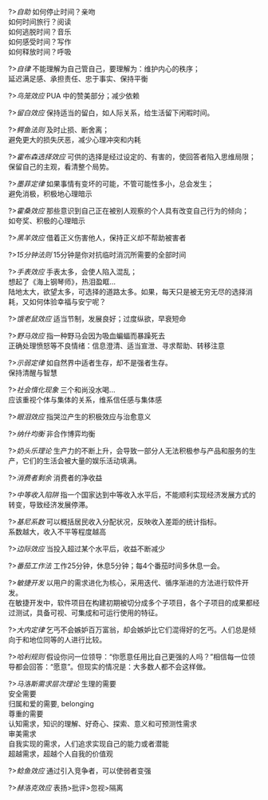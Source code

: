 
?>_自助_
如何停止时间？亲吻</br>
如何时间旅行？阅读</br>
如何逃脱时间？音乐</br>
如何感受时间？写作</br>
如何释放时间？呼吸

?>_自律_
不能理解为自己管自己，要理解为：维护内心的秩序；</br>
延迟满足感、承担责任、忠于事实、保持平衡

?>_鸟笼效应_
PUA 中的赞美部分；减少依赖

?>_留白效应_
保持适当的留白，如人际关系，给生活留下闲暇时间。

?>_鳄鱼法则_
及时止损、断舍离；</br>
避免更大的损失厌恶，减少心理冲突和内耗

?>_霍布森选择效应_
可供的选择是经过设定的、有害的，使回答者陷入思维局限；</br>
保留自己的主观，看清整个局势。

?>_墨菲定律_
如果事情有变坏的可能，不管可能性多小，总会发生；</br>
避免消极，积极地心理暗示

?>_霍桑效应_
那些意识到自己正在被别人观察的个人具有改变自己行为的倾向；</br>
如夸奖、积极的心理暗示

?>_黑羊效应_
借着正义伤害他人，保持正义却不帮助被害者


?>_15分钟法则_
15分钟是你对抗临时消沉所需要的全部时间

?>_手表效应_
手表太多，会使人陷入混乱；</br>
想起了《海上钢琴师》，热泪盈眶... </br>
陆地太大，欲望太多，可选择的道路太多。如果，每天只是被无穷无尽的选择消耗，又如何体验幸福与安宁呢？

?>_饿老鼠效应_
适当节制，发展良好；过度纵欲，早衰短命

?>_野马效应_
指一种野马会因为吸血蝙蝠而暴躁死去</br>
正确处理愤怒等不良情绪：信息澄清、适当宣泄、寻求帮助、转移注意

?>_示弱定律_
如自然界中适者生存，却不是强者生存。</br>
保持清醒与智慧

?>_社会惰化现象_
三个和尚没水喝...</br>
应该重视个体与集体的关系，维系信任感与集体感

?>_眼泪效应_
指哭泣产生的积极效应与治愈意义

?>_纳什均衡_
非合作博弈均衡

?>_奶头乐理论_
生产力的不断上升，会导致一部分人无法积极参与产品和服务的生产，它们的生活会被大量的娱乐活动填满。

?>_消费者剩余_
消费者的净收益

?>_中等收入陷阱_
指一个国家达到中等收入水平后，不能顺利实现经济发展方式的转变，导致经济发展停滞。

?>_基尼系数_
可以概括居民收入分配状况，反映收入差距的统计指标。</br>
系数越大，收入不平等程度越高

?>_边际效应_
当投入超过某个水平后，收益不断减少

?>_番茄工作法_
工作25分钟，休息5分钟；每4个番茄时间多休息一会。

?>_敏捷开发_
以用户的需求进化为核心，采用迭代、循序渐进的方法进行软件开发。</br>
在敏捷开发中，软件项目在构建初期被切分成多个子项目，各个子项目的成果都经过测试，具备可视、可集成和可运行使用的特征。

?>_大内定律_
乞丐不会嫉妒百万富翁，却会嫉妒比它们混得好的乞丐。人们总是倾向于和地位同等的人进行比较。

?>_哈利规则_
假设你问一位领导：“你愿意任用比自己更强的人吗？”相信每一位领导都会回答：“愿意”。但现实的情况是：大多数人都不会这样做。


?>_马洛斯需求层次理论_
生理的需要
</br>安全需要
</br>归属和爱的需要, belonging
</br>尊重的需要
</br>认知需求，知识的理解、好奇心、探索、意义和可预测性需求
</br>审美需求
</br>自我实现的需求，人们追求实现自己的能力或者潜能
</br>超越需求，超越个人自我的价值观


?>_鲶鱼效应_
通过引入竞争者，可以使弱者变强

?>_赫洛克效应_
表扬>批评>忽视>隔离


